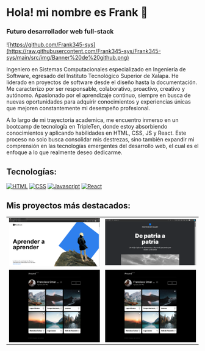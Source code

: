 # Hola! mi nombre es Frank 👋
### Futuro desarrollador web full-stack

![https://github.com/Frank345-sys](https://raw.githubusercontent.com/Frank345-sys/Frank345-sys/main/src/img/Banner%20de%20github.png)

Ingeniero en Sistemas Computacionales especializado en Ingeniería de Software, egresado del Instituto Tecnológico Superior de Xalapa. He liderado en proyectos de software desde el diseño hasta la documentación. Me caracterizo por ser responsable, colaborativo, proactivo, creativo y autónomo. Apasionado por el aprendizaje continuo, siempre en busca de nuevas oportunidades para adquirir conocimientos y experiencias únicas que mejoren constantemente mi desempeño profesional.

A lo largo de mi trayectoria academica, me encuentro inmerso en un bootcamp de tecnología en TripleTen, donde estoy absorbiendo conocimientos y aplicando habilidades en HTML, CSS, JS y React. Este proceso no solo busca consolidar mis destrezas, sino también expandir mi comprensión en las tecnologías emergentes del desarrollo web, el cual es el enfoque a lo que realmente deseo dedicarme.

## Tecnologías:

[![HTML](https://img.shields.io/badge/HTML5-E34F26?style=for-the-badge&logo=html5&logoColor=white)]()
[![CSS](https://img.shields.io/badge/CSS3-1572B6?style=for-the-badge&logo=css3&logoColor=white)]()
[![Javascript](https://img.shields.io/badge/JavaScript-F7DF1E?style=for-the-badge&logo=javascript&logoColor=black)]()
[![React](https://img.shields.io/badge/React-20232A?style=for-the-badge&logo=react&logoColor=61DAFB)]()

## Mis proyectos más destacados:

<table style="width:100%">
<tr>
<td>
<img src="https://raw.githubusercontent.com/Frank345-sys/Frank345-sys/main/src/img/preview_web.png">
</a>
</td>
<td>
<img src="https://raw.githubusercontent.com/Frank345-sys/Frank345-sys/main/src/img/preview_web_2.png">
</a>
</td>
</tr>
<tr>
<td>
<img src="https://raw.githubusercontent.com/Frank345-sys/Frank345-sys/main/src/img/preview_web_3.png">
</a>
</td>
<td>
<img src="https://raw.githubusercontent.com/Frank345-sys/Frank345-sys/main/src/img/preview_web_4.png">
</a>
</td>
</tr>
</table>
<!-- -->

<!--
**Frank345-sys/Frank345-sys** is a ✨ _special_ ✨ repository because its `README.md` (this file) appears on your GitHub profile.

Here are some ideas to get you started:

- 🔭 I’m currently working on ...
- 🌱 I’m currently learning ...
- 👯 I’m looking to collaborate on ...
- 🤔 I’m looking for help with ...
- 💬 Ask me about ...
- 📫 How to reach me: ...
- 😄 Pronouns: ...
- ⚡ Fun fact: ...
-->
